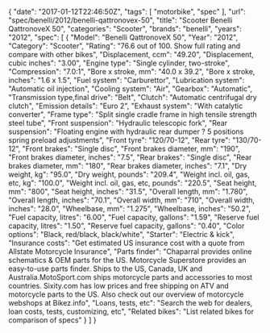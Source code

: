 {
    "date": "2017-01-12T22:46:50Z",
    "tags": [
        "motorbike",
        "spec"
    ],
    "url": "spec\/benelli\/2012\/benelli-qattronovex-50",
    "title": "Scooter Benelli QattronoveX 50",
    "categories": "Scooter",
    "brands": "benelli",
    "years": "2012",
    "spec": [
        {
            "Model": "Benelli QattronoveX 50",
            "Year": "2012",
            "Category": "Scooter",
            "Rating": "76.6 out of 100. Show full rating and compare with other bikes",
            "Displacement, ccm": "49.20",
            "Displacement, cubic inches": "3.00",
            "Engine type": "Single cylinder, two-stroke",
            "Compression": "7.0:1",
            "Bore x stroke, mm": "40.0 x 39.2",
            "Bore x stroke, inches": "1.6 x 1.5",
            "Fuel system": "Carburettor",
            "Lubrication system": "Automatic oil injection",
            "Cooling system": "Air",
            "Gearbox": "Automatic",
            "Transmission type,final drive": "Belt",
            "Clutch": "Automatic centrifugal dry clutch",
            "Emission details": "Euro 2",
            "Exhaust system": "With catalytic converter",
            "Frame type": "Split single cradle frame in high tensile strength steel tube",
            "Front suspension": "Hydraulic telescopic fork",
            "Rear suspension": "Floating engine with hydraulic rear dumper ? 5 positions spring preload adjustments",
            "Front tyre": "120\/70-12",
            "Rear tyre": "130\/70-12",
            "Front brakes": "Single disc",
            "Front brakes diameter, mm": "190",
            "Front brakes diameter, inches": "7.5",
            "Rear brakes": "Single disc",
            "Rear brakes diameter, mm": "180",
            "Rear brakes diameter, inches": "7.1",
            "Dry weight, kg": "95.0",
            "Dry weight, pounds": "209.4",
            "Weight incl. oil, gas, etc, kg": "100.0",
            "Weight incl. oil, gas, etc, pounds": "220.5",
            "Seat height, mm": "800",
            "Seat height, inches": "31.5",
            "Overall length, mm": "1.780",
            "Overall length, inches": "70.1",
            "Overall width, mm": "710",
            "Overall width, inches": "28.0",
            "Wheelbase, mm": "1.275",
            "Wheelbase, inches": "50.2",
            "Fuel capacity, litres": "6.00",
            "Fuel capacity, gallons": "1.59",
            "Reserve fuel capacity, litres": "1.50",
            "Reserve fuel capacity, gallons": "0.40",
            "Color options": "Black, red\/black, black\/white",
            "Starter": "Electric & kick",
            "Insurance costs": "Get estimated US insurance cost with a quote from Allstate Motorcycle Insurance",
            "Parts finder": "Chaparral provides online schematics & OEM parts for the US.   Motorcycle Superstore provides an easy-to-use parts finder. Ships to the US, Canada, UK and Australia.MotoSport.com ships motorcycle parts and accessories to most countries.    Sixity.com has low prices and free shipping on ATV and motorcycle parts to the US. Also check out our overview of motorcycle webshops at Bikez.info",
            "Loans, tests, etc": "Search the web for dealers, loan costs, tests, customizing, etc",
            "Related bikes": "List related bikes for comparison of specs"
        }
    ]
}